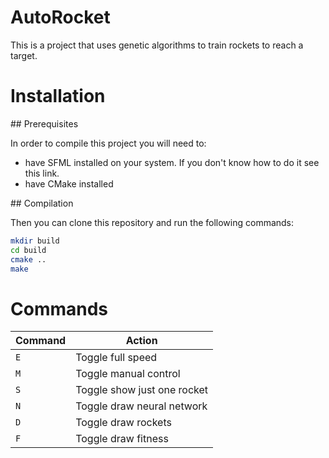 # AutoRocket

This is a project that uses genetic algorithms to train rockets to reach a target.

# Installation

## Prerequisites

In order to compile this project you will need to:

- have SFML installed on your system. If you don't know how to do it see this link.
- have CMake installed

## Compilation

Then you can clone this repository and run the following commands:

```bash
mkdir build
cd build
cmake ..
make
```

# Commands

|Command|Action|
|-------|------|
|`E`|Toggle full speed|
|`M`|Toggle manual control|
|`S`|Toggle show just one rocket|
|`N`|Toggle draw neural network|
|`D`|Toggle draw rockets|
|`F`|Toggle draw fitness|